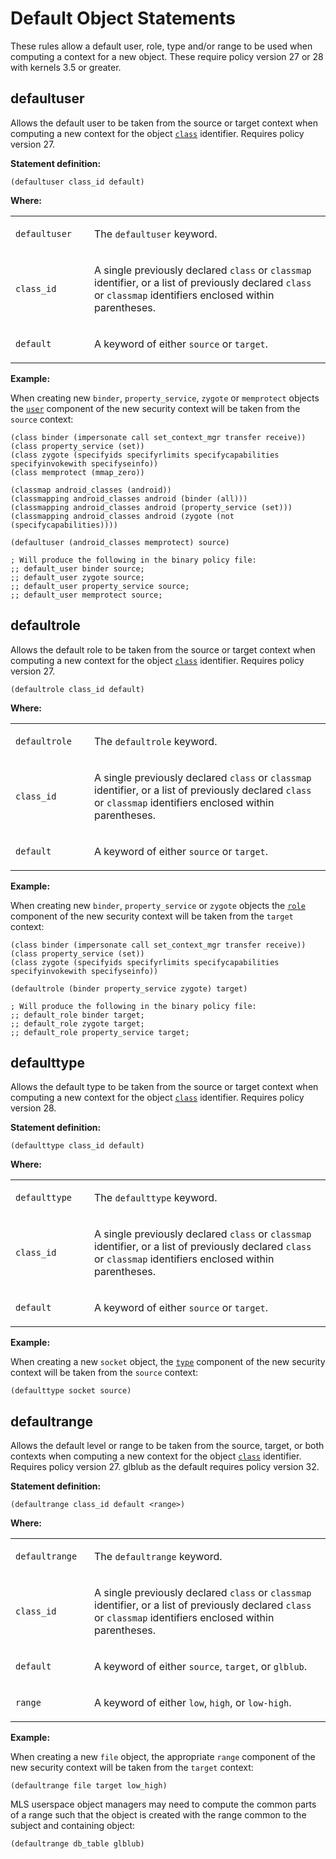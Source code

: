 Default Object Statements
=========================

These rules allow a default user, role, type and/or range to be used when computing a context for a new object. These require policy version 27 or 28 with kernels 3.5 or greater.

defaultuser
-----------

Allows the default user to be taken from the source or target context when computing a new context for the object [`class`](cil_class_and_permission_statements.md#class) identifier. Requires policy version 27.

**Statement definition:**

    (defaultuser class_id default)

**Where:**

<table>
<colgroup>
<col width="25%" />
<col width="75%" />
</colgroup>
<tbody>
<tr class="odd">
<td align="left"><p><code>defaultuser</code></p></td>
<td align="left"><p>The <code>defaultuser</code> keyword.</p></td>
</tr>
<tr class="even">
<td align="left"><p><code>class_id</code></p></td>
<td align="left"><p>A single previously declared <code>class</code> or <code>classmap</code> identifier, or a list of previously declared <code>class</code> or <code>classmap</code> identifiers enclosed within parentheses.</p></td>
</tr>
<tr class="odd">
<td align="left"><p><code>default</code></p></td>
<td align="left"><p>A keyword of either <code>source</code> or <code>target</code>.</p></td>
</tr>
</tbody>
</table>

**Example:**

When creating new `binder`, `property_service`, `zygote` or `memprotect` objects the [`user`](cil_user_statements.md#user) component of the new security context will be taken from the `source` context:

    (class binder (impersonate call set_context_mgr transfer receive))
    (class property_service (set))
    (class zygote (specifyids specifyrlimits specifycapabilities specifyinvokewith specifyseinfo))
    (class memprotect (mmap_zero))

    (classmap android_classes (android))
    (classmapping android_classes android (binder (all)))
    (classmapping android_classes android (property_service (set)))
    (classmapping android_classes android (zygote (not (specifycapabilities))))

    (defaultuser (android_classes memprotect) source)

    ; Will produce the following in the binary policy file:
    ;; default_user binder source;
    ;; default_user zygote source;
    ;; default_user property_service source;
    ;; default_user memprotect source;

defaultrole
-----------

Allows the default role to be taken from the source or target context when computing a new context for the object [`class`](cil_class_and_permission_statements.md#class) identifier. Requires policy version 27.

    (defaultrole class_id default)

**Where:**

<table>
<colgroup>
<col width="25%" />
<col width="75%" />
</colgroup>
<tbody>
<tr class="odd">
<td align="left"><p><code>defaultrole</code></p></td>
<td align="left"><p>The <code>defaultrole</code> keyword.</p></td>
</tr>
<tr class="even">
<td align="left"><p><code>class_id</code></p></td>
<td align="left"><p>A single previously declared <code>class</code> or <code>classmap</code> identifier, or a list of previously declared <code>class</code> or <code>classmap</code> identifiers enclosed within parentheses.</p></td>
</tr>
<tr class="odd">
<td align="left"><p><code>default</code></p></td>
<td align="left"><p>A keyword of either <code>source</code> or <code>target</code>.</p></td>
</tr>
</tbody>
</table>

**Example:**

When creating new `binder`, `property_service` or `zygote` objects the [`role`](cil_role_statements.md#role) component of the new security context will be taken from the `target` context:

    (class binder (impersonate call set_context_mgr transfer receive))
    (class property_service (set))
    (class zygote (specifyids specifyrlimits specifycapabilities specifyinvokewith specifyseinfo))

    (defaultrole (binder property_service zygote) target)

    ; Will produce the following in the binary policy file:
    ;; default_role binder target;
    ;; default_role zygote target;
    ;; default_role property_service target;

defaulttype
-----------

Allows the default type to be taken from the source or target context when computing a new context for the object [`class`](cil_class_and_permission_statements.md#class) identifier. Requires policy version 28.

**Statement definition:**

    (defaulttype class_id default)

**Where:**

<table>
<colgroup>
<col width="25%" />
<col width="75%" />
</colgroup>
<tbody>
<tr class="odd">
<td align="left"><p><code>defaulttype</code></p></td>
<td align="left"><p>The <code>defaulttype</code> keyword.</p></td>
</tr>
<tr class="even">
<td align="left"><p><code>class_id</code></p></td>
<td align="left"><p>A single previously declared <code>class</code> or <code>classmap</code> identifier, or a list of previously declared <code>class</code> or <code>classmap</code> identifiers enclosed within parentheses.</p></td>
</tr>
<tr class="odd">
<td align="left"><p><code>default</code></p></td>
<td align="left"><p>A keyword of either <code>source</code> or <code>target</code>.</p></td>
</tr>
</tbody>
</table>

**Example:**

When creating a new `socket` object, the [`type`](cil_type_statements.md#type) component of the new security context will be taken from the `source` context:

    (defaulttype socket source)

defaultrange
------------

Allows the default level or range to be taken from the source, target, or both contexts when computing a new context for the object [`class`](cil_class_and_permission_statements.md#class) identifier. Requires policy version 27. glblub as the default requires policy version 32.

**Statement definition:**

    (defaultrange class_id default <range>)

**Where:**

<table>
<colgroup>
<col width="25%" />
<col width="75%" />
</colgroup>
<tbody>
<tr class="odd">
<td align="left"><p><code>defaultrange</code></p></td>
<td align="left"><p>The <code>defaultrange</code> keyword.</p></td>
</tr>
<tr class="even">
<td align="left"><p><code>class_id</code></p></td>
<td align="left"><p>A single previously declared <code>class</code> or <code>classmap</code> identifier, or a list of previously declared <code>class</code> or <code>classmap</code> identifiers enclosed within parentheses.</p></td>
</tr>
<tr class="odd">
<td align="left"><p><code>default</code></p></td>
<td align="left"><p>A keyword of either <code>source</code>, <code>target</code>, or <code>glblub</code>.</p></td>
</tr>
<tr class="even">
<td align="left"><p><code>range</code></p></td>
<td align="left"><p>A keyword of either <code>low</code>, <code>high</code>, or <code>low-high</code>.</p></td>
</tr>
</tbody>
</table>

**Example:**

When creating a new `file` object, the appropriate `range` component of the new security context will be taken from the `target` context:

    (defaultrange file target low_high)

MLS userspace object managers may need to compute the common parts of a range such that the object is created with the range common to the subject and containing object:

    (defaultrange db_table glblub)

